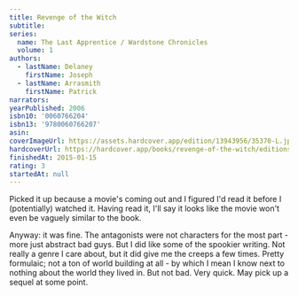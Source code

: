 ```yaml
---
title: Revenge of the Witch
subtitle:
series:
  name: The Last Apprentice / Wardstone Chronicles
  volume: 1
authors:
  - lastName: Delaney
    firstName: Joseph
  - lastName: Arrasmith
    firstName: Patrick
narrators:
yearPublished: 2006
isbn10: '0060766204'
isbn13: '9780060766207'
asin:
coverImageUrl: https://assets.hardcover.app/edition/13943956/35370-L.jpg
hardcoverUrl: https://hardcover.app/books/revenge-of-the-witch/editions/13943956
finishedAt: 2015-01-15
rating: 3
startedAt: null
---
```


Picked it up because a movie's coming out and I figured I'd read it before I (potentially) watched it. Having read it, I'll say it looks like the movie won't even be vaguely similar to the book.

Anyway: it was fine. The antagonists were not characters for the most part - more just abstract bad guys. But I did like some of the spookier writing. Not really a genre I care about, but it did give me the creeps a few times. Pretty formulaic; not a ton of world building at all - by which I mean I know next to nothing about the world they lived in. But not bad. Very quick. May pick up a sequel at some point.

